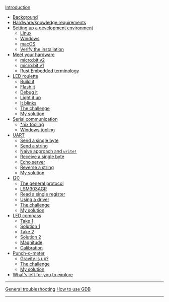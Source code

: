 [Introduction](README.md)
- [Background](01-background/README.md)
- [Hardware/knowledge requirements](02-requirements/README.md)
- [Setting up a development environment](03-setup/README.md)
    - [Linux](03-setup/linux.md)
    - [Windows](03-setup/windows.md)
    - [macOS](03-setup/macos.md)
    - [Verify the installation](03-setup/verify.md)
- [Meet your hardware](04-meet-your-hardware/README.md)
    - [micro:bit v2](04-meet-your-hardware/microbit-v2.md)
    - [micro:bit v1](04-meet-your-hardware/microbit-v1.md)
    - [Rust Embedded terminology](04-meet-your-hardware/terminology.md)
- [LED roulette](05-led-roulette/README.md)
    - [Build it](05-led-roulette/build-it.md)
    - [Flash it](05-led-roulette/flash-it.md)
    - [Debug it](05-led-roulette/debug-it.md)
    - [Light it up](05-led-roulette/light-it-up.md)
    - [It blinks](05-led-roulette/it-blinks.md)
    - [The challenge](05-led-roulette/the-challenge.md)
    - [My solution](05-led-roulette/my-solution.md)
- [Serial communication](06-serial-communication/README.md)
    - [\*nix tooling](06-serial-communication/nix-tooling.md)
    - [Windows tooling](06-serial-communication/windows-tooling.md)
- [UART](07-uart/README.md)
    - [Send a single byte](07-uart/send-a-single-byte.md)
    - [Send a string](07-uart/send-a-string.md)
    - [Naive approach and `write!`](07-uart/naive-approch-write.md)
    - [Receive a single byte](07-uart/receive-a-single-byte.md)
    - [Echo server](07-uart/echo-server.md)
    - [Reverse a string](07-uart/reverse-a-string.md)
    - [My solution](07-uart/my-solution.md)
- [I2C](08-i2c/README.md)
    - [The general protocol](08-i2c/the-general-protocol.md)
    - [LSM303AGR](08-i2c/lsm303agr.md)
    - [Read a single register](08-i2c/read-a-single-register.md)
    - [Using a driver](08-i2c/using-a-driver.md)
    - [The challenge](08-i2c/the-challenge.md)
    - [My solution](08-i2c/my-solution.md)
- [LED compass](15-led-compass/README.md)
    - [Take 1](15-led-compass/take-1.md)
    - [Solution 1](15-led-compass/solution-1.md)
    - [Take 2](15-led-compass/take-2.md)
    - [Solution 2](15-led-compass/solution-2.md)
    - [Magnitude](15-led-compass/magnitude.md)
    - [Calibration](15-led-compass/calibration.md)
- [Punch-o-meter](16-punch-o-meter/README.md)
    - [Gravity is up?](16-punch-o-meter/gravity-is-up.md)
    - [The challenge](16-punch-o-meter/the-challenge.md)
    - [My solution](16-punch-o-meter/my-solution.md)
- [What's left for you to explore](explore.md)

---

[General troubleshooting](appendix/1-general-troubleshooting/README.md)
[How to use GDB](appendix/2-how-to-use-gdb/README.md)

<!-- - [Async IO: The future](17-async-io-the-future/README.md) -->
<!--     - [Timer](17-async-io-the-future/timer.md) -->
<!--     - [Serial](17-async-io-the-future/serial.md) -->
<!--     - [The challenge](17-async-io-the-future/the-challenge.md) -->
<!--     - [My solution](17-async-io-the-future/my-solution.md) -->
<!--     - [Another challenge](17-async-io-the-future/another-challenge.md) -->
<!--     - [My other solution](17-async-io-the-future/my-other-solution.md) -->
<!--     - [More challenges](17-async-io-the-future/more-challenges.md) -->
---
